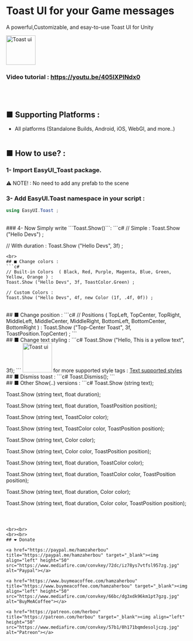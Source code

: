 # Toast UI for your Game messages
A powerful,Customizable, and esay-to-use Toast UI for Unity

<img src="https://www.mediafire.com/convkey/6af4/br7apcoostvua8mzg.jpg" alt="Toast ui" height="80" />

### Video tutorial : https://youtu.be/405lXPINdx0
<br><br>
## ■ Supporting Platforms :
- All platforms (Standalone Builds, Android, iOS, WebGl, and more..)
<br><br>
## ■ How to use?  :
### 1- Import **EasyUI_Toast** package.
⚠️ NOTE! : No need to add any prefab to the scene
### 3- Add **EasyUI.Toast** namespace in your script :
```c#
using EasyUI.Toast ;
```
<br>
### 4- Now Simply write ```Toast.Show()```:
```c#
// Simple :
Toast.Show ("Hello Devs") ;

// With duration :
Toast.Show ("Hello Devs", 3f) ;
```
<br>
## ■ Change colors :
```c#
// Built-in Colors  ( Black, Red, Purple, Magenta, Blue, Green, Yellow, Orange ) :
Toast.Show ("Hello Devs", 3f, ToastColor.Green) ;

// Custom Colors :
Toast.Show ("Hello Devs", 4f, new Color (1f, .4f, 0f)) ;
```
<br>
## ■ Change position :
```c#
// Positions ( TopLeft, TopCenter, TopRight, MiddleLeft, MiddleCenter, MiddleRight, BottomLeft, BottomCenter, BottomRight ) :
Toast.Show ("Top-Center Toast", 3f, ToastPosition.TopCenter) ;
```
<br>
## ■ Change text styling :
```c#
Toast.Show ("Hello, <color=yellow>This is a yellow text<color>", 3f);
```
<img src="https://www.mediafire.com/convkey/336a/c3pmudunpkuhbvb7g.jpg" alt="Toast ui" height="80" />
for more supported style tags : <a href="https://docs.unity3d.com/Packages/com.unity.ugui@1.0/manual/StyledText.html">Text supported styles</a>

<br>
## ■ Dismiss toast :
```c#
Toast.Dismiss();
```
<br>
## ■ Other Show(..) versions :
```c#
Toast.Show (string text);

Toast.Show (string text, float duration);

Toast.Show (string text, float duration, ToastPosition position);

Toast.Show (string text, ToastColor color);

Toast.Show (string text, ToastColor color, ToastPosition position);

Toast.Show (string text, Color color);

Toast.Show (string text, Color color, ToastPosition position);

Toast.Show (string text, float duration, ToastColor color);

Toast.Show (string text, float duration, ToastColor color, ToastPosition position);

Toast.Show (string text, float duration, Color color);

Toast.Show (string text, float duration, Color color, ToastPosition position);
```



<br><br>
<br><br>
## ❤️ Donate

<a href="https://paypal.me/hamzaherbou" title="https://paypal.me/hamzaherbou" target="_blank"><img align="left" height="50" src="https://www.mediafire.com/convkey/72dc/iz78ys7vtfsl957zg.jpg" alt="Paypal"></a>

<a href="https://www.buymeacoffee.com/hamzaherbou" title="https://www.buymeacoffee.com/hamzaherbou" target="_blank"><img align="left" height="50" src="https://www.mediafire.com/convkey/66bc/dg3xdk96km1pt7gzg.jpg" alt="BuyMeACoffee"></a>

<a href="https://patreon.com/herbou" title="https://patreon.com/herbou" target="_blank"><img align="left" height="50" src="https://www.mediafire.com/convkey/57b1/0h171bqmdesoljczg.jpg" alt="Patreon"></a>
